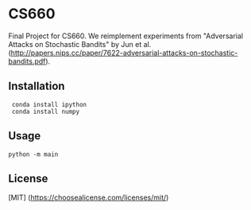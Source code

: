 # CS660

Final Project for CS660. We reimplement experiments from
 "Adversarial Attacks on Stochastic Bandits" by Jun et al.
 (http://papers.nips.cc/paper/7622-adversarial-attacks-on-stochastic-bandits.pdf).
 
## Installation 
```
 conda install ipython
 conda install numpy
```
 

## Usage
```
python -m main
```

## License 
[MIT] (https://choosealicense.com/licenses/mit/)